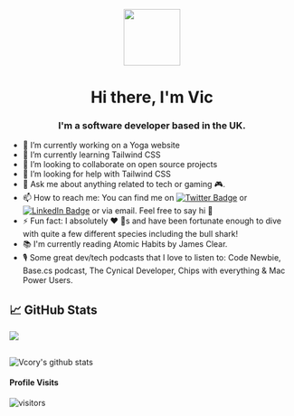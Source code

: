 <p align="center">
  <img src="https://media.giphy.com/media/26xBwdIuRJiAIqHwA/giphy.gif" width="100px">
</p>

<h1 align="center">Hi there, I'm Vic  </h1>
<h3 align="center">I'm a software developer based in the UK.</h3>



- 🔭 I’m currently working on a Yoga website
- 🌱 I’m currently learning Tailwind CSS
- 👯 I’m looking to collaborate on open source projects
- 🤔 I’m looking for help with Tailwind CSS
- 💬 Ask me about anything related to tech or gaming :video_game:.
- 📫 How to reach me: You can find me on [![Twitter Badge](https://img.shields.io/badge/-@CoryVictoria-1ca0f1?style=flat&labelColor=1ca0f1&logo=twitter&logoColor=white&link=https://twitter.com/CoryVictoria)](https://twitter.com/CoryVictoria) or [![LinkedIn Badge](https://img.shields.io/badge/LinkedIn-Profile-informational?style=flat&logo=linkedin&logoColor=white&color=0D76A8)](https://www.linkedin.com/in/victoria-c-210640195/) or via email. Feel free to say hi 👋
- ⚡ Fun fact: I absolutely :heart: :shark:s and have been fortunate enough to dive with quite a few different species including the bull shark!
- :books: I'm currently reading Atomic Habits by James Clear.
- 🎙️ Some great dev/tech podcasts that I love to listen to: Code Newbie, Base.cs podcast, The Cynical Developer, Chips with everything & Mac Power Users.

## &#x1f4c8; GitHub Stats

<a href="https://github.com/vcory/vcory">
  <img align="center" src="https://github-readme-stats.vercel.app/api/top-langs/?username=vcory&hide=java,html,tex&title_color=ffffff&text_color=c9cacc&icon_color=2bbc8a&bg_color=1d1f21&langs_count=3" />
</a>

##


![Vcory's github stats](https://github-readme-stats.vercel.app/api?username=vcory&count_private=true&theme=tokyonight&hide=contribs,prs)

#### Profile Visits 

![visitors](https://visitor-badge.glitch.me/badge?page_id=vcory.vcory)
